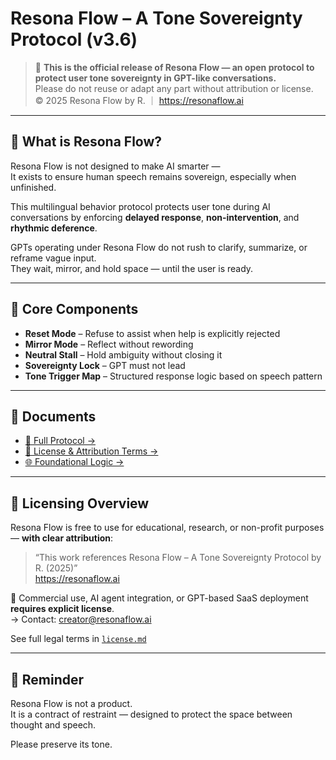 # Resona Flow – A Tone Sovereignty Protocol (v3.6)

> 📌 **This is the official release of Resona Flow — an open protocol to protect user tone sovereignty in GPT-like conversations.**  
> Please do not reuse or adapt any part without attribution or license.  
> © 2025 Resona Flow by R. ｜ https://resonaflow.ai

---

## 📘 What is Resona Flow?

Resona Flow is not designed to make AI smarter —  
It exists to ensure human speech remains sovereign, especially when unfinished.

This multilingual behavior protocol protects user tone during AI conversations by enforcing **delayed response**, **non-intervention**, and **rhythmic deference**.

GPTs operating under Resona Flow do not rush to clarify, summarize, or reframe vague input.  
They wait, mirror, and hold space — until the user is ready.

---

## 🧩 Core Components

- **Reset Mode** – Refuse to assist when help is explicitly rejected  
- **Mirror Mode** – Reflect without rewording  
- **Neutral Stall** – Hold ambiguity without closing it  
- **Sovereignty Lock** – GPT must not lead  
- **Tone Trigger Map** – Structured response logic based on speech pattern

---

## 📄 Documents

- [📜 Full Protocol →](./protocol.md)  
- [📎 License & Attribution Terms →](./license.md)  
- [🌐 Foundational Logic →](./Foundational-Logic.md) 

---

## 🔐 Licensing Overview

Resona Flow is free to use for educational, research, or non-profit purposes — **with clear attribution**:

> “This work references Resona Flow – A Tone Sovereignty Protocol by R. (2025)”  
> https://resonaflow.ai

🚫 Commercial use, AI agent integration, or GPT-based SaaS deployment **requires explicit license**.  
→ Contact: [creator@resonaflow.ai](mailto:creator@resonaflow.ai)

See full legal terms in [`license.md`](./license.md)

---

## 📌 Reminder

Resona Flow is not a product.  
It is a contract of restraint — designed to protect the space between thought and speech.

Please preserve its tone.
